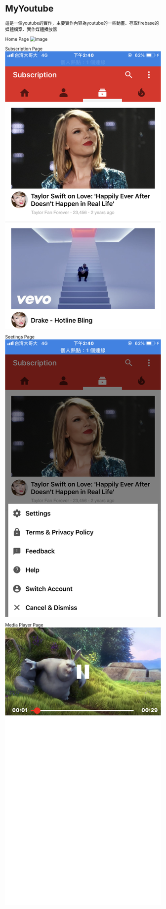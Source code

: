 # MyYoutube
這是一個youtube的實作，主要實作內容為youtube的一些動畫、存取firebase的媒體檔案、實作媒體播放器

Home Page
![image](IMG_6935.PNG)

Subscription Page
![image](IMG_6936.PNG)

Seetings Page
![image](IMG_6937.PNG)

Media Player Page
![image](IMG_6938.PNG)
